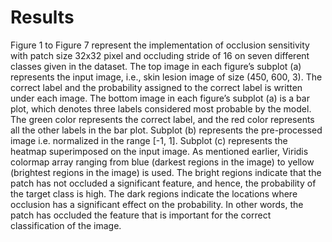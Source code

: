 # **Results** #
Figure 1 to Figure 7 represent the implementation of occlusion sensitivity with patch size 32x32 pixel and occluding stride of 16 on seven different classes given in the dataset. The top image in each figure’s subplot (a) represents the input image, i.e., skin lesion image of size (450, 600, 3). The correct label and the probability assigned to the correct label is written under each image. The bottom image in each figure’s subplot (a) is a bar plot, which denotes three labels considered most probable by the model. The green color represents the correct label, and the red color represents all the other labels in the bar plot. Subplot (b) represents the pre-processed image i.e. normalized in the range [-1, 1]. Subplot (c) represents the heatmap superimposed on the input image. As mentioned earlier, Viridis colormap array ranging from blue (darkest regions in the image) to yellow (brightest regions in the image) is used. The bright regions indicate that the patch has not occluded a significant feature, and hence, the probability of the target class is high. The dark regions indicate the locations where occlusion has a significant effect on the probability. In other words, the patch has occluded the feature that is important for the correct classification of the image.
